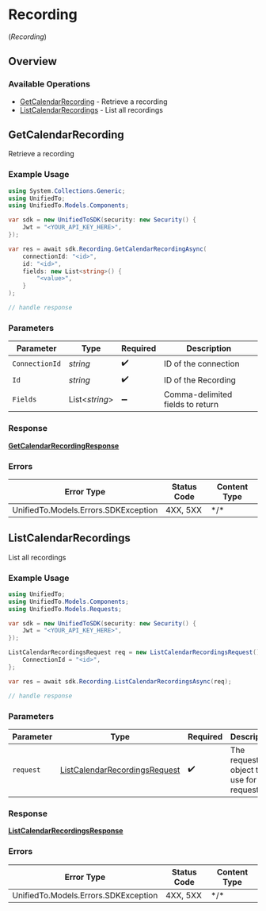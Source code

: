 # Recording
(*Recording*)

## Overview

### Available Operations

* [GetCalendarRecording](#getcalendarrecording) - Retrieve a recording
* [ListCalendarRecordings](#listcalendarrecordings) - List all recordings

## GetCalendarRecording

Retrieve a recording

### Example Usage

```csharp
using System.Collections.Generic;
using UnifiedTo;
using UnifiedTo.Models.Components;

var sdk = new UnifiedToSDK(security: new Security() {
    Jwt = "<YOUR_API_KEY_HERE>",
});

var res = await sdk.Recording.GetCalendarRecordingAsync(
    connectionId: "<id>",
    id: "<id>",
    fields: new List<string>() {
        "<value>",
    }
);

// handle response
```

### Parameters

| Parameter                        | Type                             | Required                         | Description                      |
| -------------------------------- | -------------------------------- | -------------------------------- | -------------------------------- |
| `ConnectionId`                   | *string*                         | :heavy_check_mark:               | ID of the connection             |
| `Id`                             | *string*                         | :heavy_check_mark:               | ID of the Recording              |
| `Fields`                         | List<*string*>                   | :heavy_minus_sign:               | Comma-delimited fields to return |

### Response

**[GetCalendarRecordingResponse](../../Models/Requests/GetCalendarRecordingResponse.md)**

### Errors

| Error Type                           | Status Code                          | Content Type                         |
| ------------------------------------ | ------------------------------------ | ------------------------------------ |
| UnifiedTo.Models.Errors.SDKException | 4XX, 5XX                             | \*/\*                                |

## ListCalendarRecordings

List all recordings

### Example Usage

```csharp
using UnifiedTo;
using UnifiedTo.Models.Components;
using UnifiedTo.Models.Requests;

var sdk = new UnifiedToSDK(security: new Security() {
    Jwt = "<YOUR_API_KEY_HERE>",
});

ListCalendarRecordingsRequest req = new ListCalendarRecordingsRequest() {
    ConnectionId = "<id>",
};

var res = await sdk.Recording.ListCalendarRecordingsAsync(req);

// handle response
```

### Parameters

| Parameter                                                                               | Type                                                                                    | Required                                                                                | Description                                                                             |
| --------------------------------------------------------------------------------------- | --------------------------------------------------------------------------------------- | --------------------------------------------------------------------------------------- | --------------------------------------------------------------------------------------- |
| `request`                                                                               | [ListCalendarRecordingsRequest](../../Models/Requests/ListCalendarRecordingsRequest.md) | :heavy_check_mark:                                                                      | The request object to use for the request.                                              |

### Response

**[ListCalendarRecordingsResponse](../../Models/Requests/ListCalendarRecordingsResponse.md)**

### Errors

| Error Type                           | Status Code                          | Content Type                         |
| ------------------------------------ | ------------------------------------ | ------------------------------------ |
| UnifiedTo.Models.Errors.SDKException | 4XX, 5XX                             | \*/\*                                |